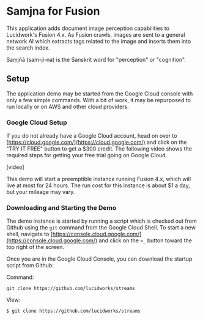 # Samjna for Fusion
This application adds document image perception capabilities to Lucidwork's Fusion 4.x. As Fusion crawls, images are sent to a general network AI which extracts tags related to the image and inserts them into the search index.

Saṃjñā (sam-ji-na) is the Sanskrit word for "perception" or "cognition".

## Setup
The application demo may be started from the Google Cloud console with only a few simple commands. With a bit of work, it may be repurposed to run locally or on AWS and other cloud providers.

### Google Cloud Setup
If you do not already have a Google Cloud account, head on over to [https://cloud.google.com/](https://cloud.google.com/) and click on the "TRY IT FREE" button to get a $300 credit. The following video shows the required steps for getting your free trial going on Google Cloud.

[video]

This demo will start a preemptible instance running Fusion 4.x, which will live at most for 24 hours. The run cost for this instance is about $1 a day, but your mileage may vary.

### Downloading and Starting the Demo
The demo instance is started by running a script which is checked out from Github using the `git` command from the Google Cloud Shell. To start a new shell, navigate to [https://console.cloud.google.com/](https://console.cloud.google.com/) and click on the `>_` button toward the top right of the screen.

Once you are in the Google Cloud Console, you can download the startup script from Github:

Command:
```
git clone https://github.com/lucidworks/streams
```

View:
```
$ git clone https://github.com/lucidworks/streams

